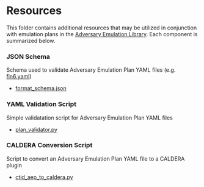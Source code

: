 # Resources

This folder contains additional resources that may be utilized in conjunction with emulation plans in the [Adversary Emulation Library](/README.md). Each component is summarized below.

### JSON Schema 

Schema used to validate Adversary Emulation Plan YAML files (e.g. [fin6.yaml](/fin6/Emulation_Plan/FIN6.yaml ))

* [format_schema.json](/resources/format_schema.json)

### YAML Validation Script

Simple validatation script for Adversary Emulation Plan YAML files

* [plan_validator.py](/resources/plan_validator.py)

### CALDERA Conversion Script

Script to convert an Adversary Emulation Plan YAML file to a CALDERA plugin

* [ctid_aep_to_caldera.py](/resources/ctid_aep_to_caldera.py)